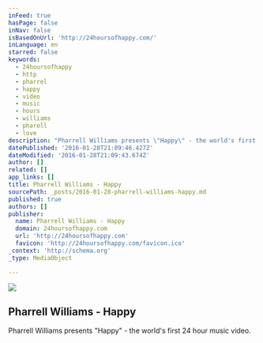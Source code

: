 ```yaml
---
inFeed: true
hasPage: false
inNav: false
isBasedOnUrl: 'http://24hoursofhappy.com/'
inLanguage: en
starred: false
keywords:
  - 24hoursofhappy
  - http
  - pharrel
  - happy
  - video
  - music
  - hours
  - williams
  - pharell
  - love
description: "Pharrell Williams presents \"Happy\" - the world's first 24 hour music video."
datePublished: '2016-01-28T21:09:46.427Z'
dateModified: '2016-01-28T21:09:43.674Z'
author: []
related: []
app_links: []
title: Pharrell Williams - Happy
sourcePath: _posts/2016-01-28-pharrell-williams-happy.md
published: true
authors: []
publisher:
  name: Pharrell Williams - Happy
  domain: 24hoursofhappy.com
  url: 'http://24hoursofhappy.com'
  favicon: 'http://24hoursofhappy.com/favicon.ico'
_context: 'http://schema.org'
_type: MediaObject

---
```

![](https://the-grid-user-content.s3-us-west-2.amazonaws.com/319e2474-bfec-415b-b036-b780e623fe70.png)

<article style=""><h1>Pharrell Williams - Happy</h1><p>Pharrell Williams presents "Happy" - the world's first 24 hour music video.</p></article>